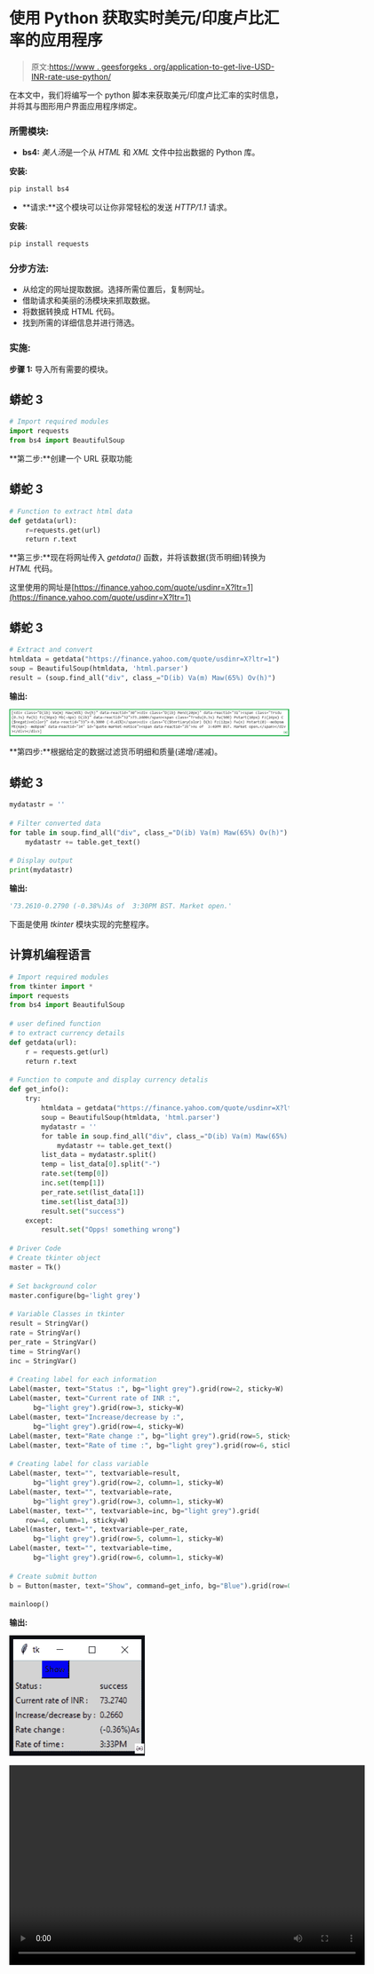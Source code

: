 # 使用 Python 获取实时美元/印度卢比汇率的应用程序

> 原文:[https://www . geesforgeks . org/application-to-get-live-USD-INR-rate-use-python/](https://www.geeksforgeeks.org/application-to-get-live-usd-inr-rate-using-python/)

在本文中，我们将编写一个 python 脚本来获取美元/印度卢比汇率的实时信息，并将其与图形用户界面应用程序绑定。

### **所需模块:**

*   **bs4:** *美人汤*是一个从 *HTML* 和 *XML* 文件中拉出数据的 Python 库。

**安装:**

```py
pip install bs4
```

*   **请求:**这个模块可以让你非常轻松的发送 *HTTP/1.1* 请求。

**安装:**

```py
pip install requests
```

### **分步方法:**

*   从给定的网址提取数据。选择所需位置后，复制网址。
*   借助请求和美丽的汤模块来抓取数据。
*   将数据转换成 HTML 代码。
*   找到所需的详细信息并进行筛选。

### **实施:**

**步骤 1:** 导入所有需要的模块。

## 蟒蛇 3

```py
# Import required modules
import requests
from bs4 import BeautifulSoup
```

**第二步:**创建一个 URL 获取功能

## 蟒蛇 3

```py
# Function to extract html data
def getdata(url):
    r=requests.get(url)
    return r.text
```

**第三步:**现在将网址传入 *getdata()* 函数，并将该数据(货币明细)转换为 *HTML* 代码。

这里使用的网址是[https://finance.yahoo.com/quote/usdinr=X?ltr=1](https://finance.yahoo.com/quote/usdinr=X?ltr=1)

## 蟒蛇 3

```py
# Extract and convert
htmldata = getdata("https://finance.yahoo.com/quote/usdinr=X?ltr=1")
soup = BeautifulSoup(htmldata, 'html.parser')
result = (soup.find_all("div", class_="D(ib) Va(m) Maw(65%) Ov(h)")
```

**输出:**

![](img/1333886ea07e966678c993a4c7454683.png)

**第四步:**根据给定的数据过滤货币明细和质量(递增/递减)。

## 蟒蛇 3

```py
mydatastr = ''

# Filter converted data
for table in soup.find_all("div", class_="D(ib) Va(m) Maw(65%) Ov(h)"):
    mydatastr += table.get_text()

# Display output
print(mydatastr)
```

**输出:**

```py
'73.2610-0.2790 (-0.38%)As of  3:30PM BST. Market open.'
```

下面是使用 *tkinter* 模块实现的完整程序。

## 计算机编程语言

```py
# Import required modules
from tkinter import *
import requests
from bs4 import BeautifulSoup

# user defined function
# to extract currency details
def getdata(url):
    r = requests.get(url)
    return r.text

# Function to compute and display currency detalis
def get_info():
    try:
        htmldata = getdata("https://finance.yahoo.com/quote/usdinr=X?ltr=1")
        soup = BeautifulSoup(htmldata, 'html.parser')
        mydatastr = ''
        for table in soup.find_all("div", class_="D(ib) Va(m) Maw(65%) Ov(h)"):
            mydatastr += table.get_text()
        list_data = mydatastr.split()
        temp = list_data[0].split("-")
        rate.set(temp[0])
        inc.set(temp[1])
        per_rate.set(list_data[1])
        time.set(list_data[3])
        result.set("success")
    except:
        result.set("Opps! something wrong")

# Driver Code       
# Create tkinter object
master = Tk()

# Set background color
master.configure(bg='light grey')

# Variable Classes in tkinter
result = StringVar()
rate = StringVar()
per_rate = StringVar()
time = StringVar()
inc = StringVar()

# Creating label for each information
Label(master, text="Status :", bg="light grey").grid(row=2, sticky=W)
Label(master, text="Current rate of INR :",
      bg="light grey").grid(row=3, sticky=W)
Label(master, text="Increase/decrease by :",
      bg="light grey").grid(row=4, sticky=W)
Label(master, text="Rate change :", bg="light grey").grid(row=5, sticky=W)
Label(master, text="Rate of time :", bg="light grey").grid(row=6, sticky=W)

# Creating label for class variable
Label(master, text="", textvariable=result,
      bg="light grey").grid(row=2, column=1, sticky=W)
Label(master, text="", textvariable=rate,
      bg="light grey").grid(row=3, column=1, sticky=W)
Label(master, text="", textvariable=inc, bg="light grey").grid(
    row=4, column=1, sticky=W)
Label(master, text="", textvariable=per_rate,
      bg="light grey").grid(row=5, column=1, sticky=W)
Label(master, text="", textvariable=time,
      bg="light grey").grid(row=6, column=1, sticky=W)

# Create submit button
b = Button(master, text="Show", command=get_info, bg="Blue").grid(row=0)

mainloop()
```

**输出:**

![](img/b6d3393e392cdcdbc7da506ab0f51450.png)

<video class="wp-video-shortcode" id="video-496118-1" width="640" height="360" preload="metadata" controls=""><source type="video/mp4" src="https://media.geeksforgeeks.org/wp-content/uploads/20210214174801/FreeOnlineScreenRecorderProject4.mp4?_=1">[https://media.geeksforgeeks.org/wp-content/uploads/20210214174801/FreeOnlineScreenRecorderProject4.mp4](https://media.geeksforgeeks.org/wp-content/uploads/20210214174801/FreeOnlineScreenRecorderProject4.mp4)</video>